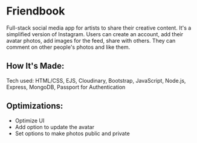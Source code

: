 # Friendbook
Full-stack social media app for artists to share their creative content. It's a simplified version of Instagram. 
Users can create an account, add their avatar photos, add images for the feed, share with others. They can comment on other people's photos and like them.

## How It's Made:
Tech used: HTML/CSS, EJS, Cloudinary, Bootstrap, JavaScript, Node.js, Express, MongoDB, Passport for Authentication

## Optimizations:
- Optimize UI
- Add option to update the avatar
- Set options to make photos public and private


